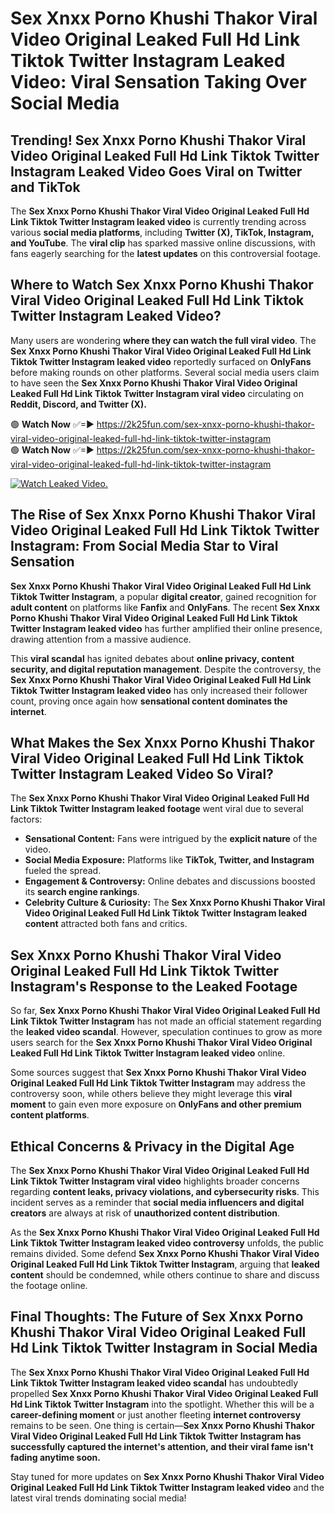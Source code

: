 # Sex ️Xnxx ️Porno Khushi Thakor Viral Video Original Leaked Full Hd Link Tiktok Twitter Instagram Leaked Video: Viral Sensation Taking Over Social Media

## **Trending! Sex ️Xnxx ️Porno Khushi Thakor Viral Video Original Leaked Full Hd Link Tiktok Twitter Instagram Leaked Video Goes Viral on Twitter and TikTok**
The **Sex ️Xnxx ️Porno Khushi Thakor Viral Video Original Leaked Full Hd Link Tiktok Twitter Instagram leaked video** is currently trending across various **social media platforms**, including **Twitter (X), TikTok, Instagram, and YouTube**. The **viral clip** has sparked massive online discussions, with fans eagerly searching for the **latest updates** on this controversial footage.

## **Where to Watch Sex ️Xnxx ️Porno Khushi Thakor Viral Video Original Leaked Full Hd Link Tiktok Twitter Instagram Leaked Video?**
Many users are wondering **where they can watch the full viral video**. The **Sex ️Xnxx ️Porno Khushi Thakor Viral Video Original Leaked Full Hd Link Tiktok Twitter Instagram leaked video** reportedly surfaced on **OnlyFans** before making rounds on other platforms. Several social media users claim to have seen the **Sex ️Xnxx ️Porno Khushi Thakor Viral Video Original Leaked Full Hd Link Tiktok Twitter Instagram viral video** circulating on **Reddit, Discord, and Twitter (X).**

🟢 **Watch Now** ✅=► https://2k25fun.com/sex-️xnxx-️porno-khushi-thakor-viral-video-original-leaked-full-hd-link-tiktok-twitter-instagram  
🟢 **Watch Now** ✅=► https://2k25fun.com/sex-️xnxx-️porno-khushi-thakor-viral-video-original-leaked-full-hd-link-tiktok-twitter-instagram  

[![Watch Leaked Video.](https://miro.medium.com/v2/resize:fit:828/format:webp/1*cilzJN44JGOrTw9NJCrNHA.gif "Watch Leaked Video")](https://2k25fun.com/sex-️xnxx-️porno-khushi-thakor-viral-video-original-leaked-full-hd-link-tiktok-twitter-instagram)

## **The Rise of Sex ️Xnxx ️Porno Khushi Thakor Viral Video Original Leaked Full Hd Link Tiktok Twitter Instagram: From Social Media Star to Viral Sensation**
**Sex ️Xnxx ️Porno Khushi Thakor Viral Video Original Leaked Full Hd Link Tiktok Twitter Instagram**, a popular **digital creator**, gained recognition for **adult content** on platforms like **Fanfix** and **OnlyFans**. The recent **Sex ️Xnxx ️Porno Khushi Thakor Viral Video Original Leaked Full Hd Link Tiktok Twitter Instagram leaked video** has further amplified their online presence, drawing attention from a massive audience.

This **viral scandal** has ignited debates about **online privacy, content security, and digital reputation management**. Despite the controversy, the **Sex ️Xnxx ️Porno Khushi Thakor Viral Video Original Leaked Full Hd Link Tiktok Twitter Instagram leaked video** has only increased their follower count, proving once again how **sensational content dominates the internet**.

## **What Makes the Sex ️Xnxx ️Porno Khushi Thakor Viral Video Original Leaked Full Hd Link Tiktok Twitter Instagram Leaked Video So Viral?**
The **Sex ️Xnxx ️Porno Khushi Thakor Viral Video Original Leaked Full Hd Link Tiktok Twitter Instagram leaked footage** went viral due to several factors:
- **Sensational Content:** Fans were intrigued by the **explicit nature** of the video.
- **Social Media Exposure:** Platforms like **TikTok, Twitter, and Instagram** fueled the spread.
- **Engagement & Controversy:** Online debates and discussions boosted its **search engine rankings**.
- **Celebrity Culture & Curiosity:** The **Sex ️Xnxx ️Porno Khushi Thakor Viral Video Original Leaked Full Hd Link Tiktok Twitter Instagram leaked content** attracted both fans and critics.

## **Sex ️Xnxx ️Porno Khushi Thakor Viral Video Original Leaked Full Hd Link Tiktok Twitter Instagram's Response to the Leaked Footage**
So far, **Sex ️Xnxx ️Porno Khushi Thakor Viral Video Original Leaked Full Hd Link Tiktok Twitter Instagram** has not made an official statement regarding the **leaked video scandal**. However, speculation continues to grow as more users search for the **Sex ️Xnxx ️Porno Khushi Thakor Viral Video Original Leaked Full Hd Link Tiktok Twitter Instagram leaked video** online.

Some sources suggest that **Sex ️Xnxx ️Porno Khushi Thakor Viral Video Original Leaked Full Hd Link Tiktok Twitter Instagram** may address the controversy soon, while others believe they might leverage this **viral moment** to gain even more exposure on **OnlyFans and other premium content platforms**.

## **Ethical Concerns & Privacy in the Digital Age**
The **Sex ️Xnxx ️Porno Khushi Thakor Viral Video Original Leaked Full Hd Link Tiktok Twitter Instagram viral video** highlights broader concerns regarding **content leaks, privacy violations, and cybersecurity risks**. This incident serves as a reminder that **social media influencers and digital creators** are always at risk of **unauthorized content distribution**.

As the **Sex ️Xnxx ️Porno Khushi Thakor Viral Video Original Leaked Full Hd Link Tiktok Twitter Instagram leaked video controversy** unfolds, the public remains divided. Some defend **Sex ️Xnxx ️Porno Khushi Thakor Viral Video Original Leaked Full Hd Link Tiktok Twitter Instagram**, arguing that **leaked content** should be condemned, while others continue to share and discuss the footage online.

## **Final Thoughts: The Future of Sex ️Xnxx ️Porno Khushi Thakor Viral Video Original Leaked Full Hd Link Tiktok Twitter Instagram in Social Media**
The **Sex ️Xnxx ️Porno Khushi Thakor Viral Video Original Leaked Full Hd Link Tiktok Twitter Instagram leaked video scandal** has undoubtedly propelled **Sex ️Xnxx ️Porno Khushi Thakor Viral Video Original Leaked Full Hd Link Tiktok Twitter Instagram** into the spotlight. Whether this will be a **career-defining moment** or just another fleeting **internet controversy** remains to be seen. One thing is certain—**Sex ️Xnxx ️Porno Khushi Thakor Viral Video Original Leaked Full Hd Link Tiktok Twitter Instagram has successfully captured the internet's attention, and their viral fame isn't fading anytime soon.**

Stay tuned for more updates on **Sex ️Xnxx ️Porno Khushi Thakor Viral Video Original Leaked Full Hd Link Tiktok Twitter Instagram leaked video** and the latest viral trends dominating social media!